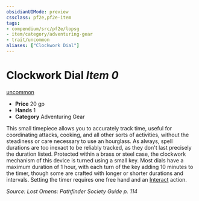 ```yaml
---
obsidianUIMode: preview
cssclass: pf2e,pf2e-item
tags:
- compendium/src/pf2e/lopsg
- item/category/adventuring-gear
- trait/uncommon
aliases: ["Clockwork Dial"]
---
```

# Clockwork Dial *Item 0*  
[uncommon](/rules/traits/uncommon.md)  

- **Price** 20 gp
- **Hands** 1
- **Category** Adventuring Gear

This small timepiece allows you to accurately track time, useful for coordinating attacks, cooking, and all other sorts of activities, without the steadiness or care necessary to use an hourglass. As always, spell durations are too inexact to be reliably tracked, as they don't last precisely the duration listed. Protected within a brass or steel case, the clockwork mechanism of this device is turned using a small key. Most dials have a maximum duration of 1 hour, with each turn of the key adding 10 minutes to the timer, though some are crafted with longer or shorter durations and intervals. Setting the timer requires one free hand and an [Interact](/rules/actions/interact.md) action.

*Source: Lost Omens: Pathfinder Society Guide p. 114*